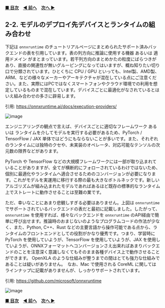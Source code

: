 **[■ 目次](https://github.com/CyberAgentAILab/model-acceleration-tutorial/tree/main?tab=readme-ov-file#table-of-contents)**　**[◀ 前へ](https://github.com/CyberAgentAILab/model-acceleration-tutorial/blob/main/02_Runtime/2_1-Runtime_Options.md)**　**[次へ ▶]()**

## 2-2. モデルのデプロイ先デバイスとランタイムの組み合わせ
下記は `onnxruntime` のチュートリアルページにまとめられたサポート済みバックエンドの表を引用しています。表の列方向に推論に使用する機器 あるいは 適用ドメイン がまとまっています。若干列方向のまとめかたの粒度にばらつきがあり、直接の関連性が無いグルーピングになってはいますが、概ね知りたい切り口で分類されています。ひとくちに CPU / GPU といっても、Intel製、AMD製、ARM、などの様々なメーカーやアーキテクチャが混在している点にご注意ください。また、実際にはPCではなくスマートフォンやクラウド環境での利用を想定しているものまで混在しています。デバイスごとに最適化がなされているとはいえ組み合わせの多さに辟易します。

引用: https://onnxruntime.ai/docs/execution-providers/

![image](https://github.com/CyberAgentAILab/model-acceleration-tutorial/assets/33194443/79f85ed4-7ef8-492d-b215-d686991b6da7)

エンジニアリングの観点で言えば、デバイスごとに適切なフレームワーク あるいは ランタイムを介してモデルを実行する必要があるため、PyTorch / TensorFlow / JAX 単体ではどうにもならないことが多いです。また、それぞれのランタイムには独特のクセや、未実装のオペレータ、対応可能なテンソルの次元数の限界などがあります。

PyTorch や TensorFlow などの大規模フレームワークには一部が取り込まれていることがありますが、全てが横断的にフォローされているわけではないため、個別に最適化やランタイムへ適合させるためのコンバージョンが必要になります。これがモデルを実運用に移行する際の最も大きなボトルネックです。新しいアルゴリズムが組み込まれたモデルであればあるほど既存の標準的なランタイム上でストレートに動作させることは至難の業です。

ただ、幸いなことにあまり悲観しすぎる必要はありません。上図は `onnxruntime` でサポートされているバックエンドの表だと最初に記載しました。したがって、 `onnxruntime` を使用すれば、様々なバックエンドを `onnxruntime` のAPI経由で簡単に呼び出せます。推論時のおまじないのようなプログラムコードの作法が少なく、また、Python, C++、Rust などの主要言語から操作可能である点から、ランタイムのフロントエンドとしての役割がかなり優秀です。つまり、学習時に PyTorch を使用していようが、TensorFlow を使用していようが、JAX を使用していようが、ONNXフォーマットへコンバージョンさえ出来ればあまりバックエンドのことを注意深く意識しなくてもそのまま各種デバイス上で動作させることができます。 OpenXLA のような仕組みが整うまでの間はとても強力な仕組みであることは疑いがありません。　なお、Mac で使用される CoreML に関してはラインナップに記載がありませんが、しっかりサポートされています。

引用: https://github.com/microsoft/onnxruntime

![image](https://github.com/CyberAgentAILab/model-acceleration-tutorial/assets/33194443/0ec165eb-b18e-4889-a563-d68b9debc11e)

**[■ 目次](https://github.com/CyberAgentAILab/model-acceleration-tutorial/tree/main?tab=readme-ov-file#table-of-contents)**　**[◀ 前へ](https://github.com/CyberAgentAILab/model-acceleration-tutorial/blob/main/02_Runtime/2_1-Runtime_Options.md)**　**[次へ ▶]()**
